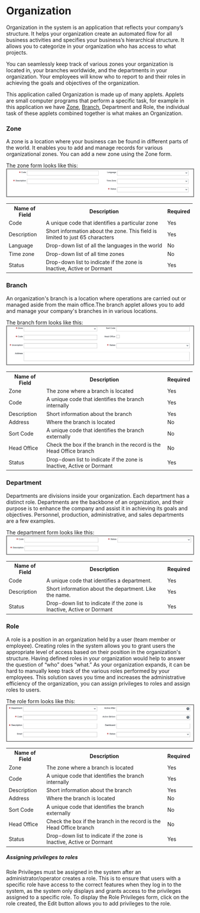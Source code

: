 # Organization
Organization in the system is an application that reflects your company’s structure. It helps your organization create an automated flow for all business activities and specifies your business’s hierarchical structure. It allows you to categorize in your organization who has access to what projects. 

You can seamlessly keep track of various zones your organization is located in, your branches worldwide, and the departments in your organization. Your employees will know who to report to and their roles in achieving the goals and objectives of the organization.

This application called Organization is made up of many applets. Applets are small computer programs that perform a specific task, for example in this application we have <a href="#zone">Zone</a>, <a href="#branch">Branch</a>, Department and Role, the individual task of these applets combined together is what makes an Organization.


### Zone
<p id="zone">
A zone is a location where your business can be found in different parts of the world. It enables you to add and manage records for various organizational zones. You can add a new zone using the Zone form.

<!--![Zone form](images/end_user_images/zone_form.png)-->
The zone form looks like this:
<img src="images/end_user_images/zone_form.png" alt="Zone form" style="border: 2px solid  gray;">
<table>
    <tr>
        <th>Name of Field</th>
        <th>Description</th>
        <th>Required</th>
    </tr>
    <tr>
        <td>Code</td>
        <td>A unique code that identifies a particular zone</td>
        <td>Yes</td>
    </tr>
    <tr>
        <td>Description</td>
        <td>Short information about the zone. This field is limited to just 65 characters</td>
        <td>Yes</td>
    </tr>
    <tr>
        <td>Language</td>
        <td>Drop-down list of all the languages in the world</td>
        <td>No</td>
    </tr>    
    <tr>
        <td>Time zone</td>
        <td>Drop-down list of all time zones</td>
        <td>No</td>
    </tr>    
    <tr>
        <td>Status</td>
        <td>Drop-down list to indicate if the zone is Inactive, Active or Dormant</td>
        <td>Yes</td>
    </tr>    
</table>
</p>

### Branch
<p id="branch">
An organization's branch is a location where operations are carried out or managed aside from the main office.The branch applet allows you to add and manage your company's branches in in various locations.

The branch form looks like this:
<img src="images/end_user_images/branch_form.png" alt="Branch form" style="border: 2px solid  gray;">
<table>
    <tr>
        <th>Name of Field</th>
        <th>Description</th>
        <th>Required</th>
    </tr>
    <tr>
        <td>Zone</td>
        <td>The zone where a branch is located</td>
        <td>Yes</td>
    </tr>
    <tr>
        <td>Code</td>
        <td>A unique code that identifies the branch internally</td>
        <td>Yes</td>
    </tr>
    <tr>
        <td>Description</td>
        <td>Short information about the branch</td>
        <td>Yes</td>
    </tr>
    <tr>
        <td>Address</td>
        <td>Where the branch is located</td>
        <td>No</td>
    </tr>    
    <tr>
        <td>Sort Code</td>
        <td>A unique code that identifies the branch externally</td>
        <td>No</td>
    </tr>
    <tr>
        <td>Head Office</td>
        <td>Check the box if the branch in the record is the Head Office branch</td>
        <td>No</td>
    </tr>
    <tr>
        <td>Status</td>
        <td>Drop-down list to indicate if the zone is Inactive, Active or Dormant</td>
        <td>Yes</td>
    </tr>    
</table>
</p>

### Department
<p id="department">
Departments are divisions inside your organization. Each department has a distinct role. Departments are the backbone of an organization, and their purpose is to enhance the company and assist it in achieving its goals and objectives. Personnel, production, administrative, and sales departments are a few examples.

The department form looks like this:
<img src="images/end_user_images/department_form.png" alt="Role form" style="border: 2px solid  gray;">
<table>
    <tr>
        <th>Name of Field</th>
        <th>Description</th>
        <th>Required</th>
    </tr>
    <tr>
        <td>Code</td>
        <td>A unique code that identifies a department.</td>
        <td>Yes</td>
    </tr>
    <tr>
        <td>Description</td>
        <td>Short information about the department. Like the name.</td>
        <td>Yes</td>
    </tr>    <tr>
        <td>Status</td>
        <td>Drop-down list to indicate if the zone is Inactive, Active or Dormant</td>
        <td>Yes</td>
    </tr>
</table>
</p>


### Role
<p id="role">
A role is a position in an organization held by a user (team member or employee). Creating roles in the system allows you to grant users the appropriate level of access based on their position in the organization's structure. Having defined roles in your organization would help to answer the question of “who” does “what.” 
As your organization expands, it can be hard to manually keep track of the various roles performed by your employees. This solution saves you time and increases the administrative efficiency of the organization, you can assign privileges to roles and assign roles to users.

The role form looks like this:
<img src="images/end_user_images/role_form.png" alt="Role form" style="border: 2px solid  gray;">
<table>
    <tr>
        <th>Name of Field</th>
        <th>Description</th>
        <th>Required</th>
    </tr>
    <tr>
        <td>Zone</td>
        <td>The zone where a branch is located</td>
        <td>Yes</td>
    </tr>
    <tr>
        <td>Code</td>
        <td>A unique code that identifies the branch internally</td>
        <td>Yes</td>
    </tr>
    <tr>
        <td>Description</td>
        <td>Short information about the branch</td>
        <td>Yes</td>
    </tr>
    <tr>
        <td>Address</td>
        <td>Where the branch is located</td>
        <td>No</td>
    </tr>    
    <tr>
        <td>Sort Code</td>
        <td>A unique code that identifies the branch externally</td>
        <td>No</td>
    </tr>
    <tr>
        <td>Head Office</td>
        <td>Check the box if the branch in the record is the Head Office branch</td>
        <td>No</td>
    </tr>
    <tr>
        <td>Status</td>
        <td>Drop-down list to indicate if the zone is Inactive, Active or Dormant</td>
        <td>Yes</td>
    </tr>    
</table>
</p>

##### Assigning privileges to roles
Role Privileges must be assigned in the system after an administrator/operator creates a role. This is to ensure that users with a specific role have access to the correct features when they log in to the system, as the system only displays and grants access to the privileges assigned to a specific role.
To display the Role Privileges form, click on the role created, the Edit button allows you to add privileges to the role.
<!--The form looks like this:
<img src="images/end_user_images/privileges_input_form.png" alt="Role form" style="border: 2px solid  gray;">
<table>
    <tr>
        <th>Name of Field</th>
        <th>Description</th>
        <th>Required</th>
    </tr>-->

